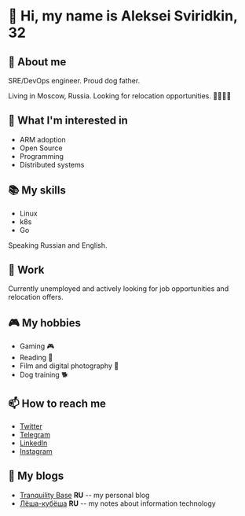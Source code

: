 # 👋 Hi, my name is Aleksei Sviridkin, 32

## 📝 About me

SRE/DevOps engineer. Proud dog father.

Living in Moscow, Russia. Looking for relocation opportunities. 👨‍💻🇷🇺

## 🤔 What I'm interested in

- ARM adoption
- Open Source
- Programming
- Distributed systems

## 📚 My skills

- Linux
- k8s
- Go

Speaking Russian and English.

## 💼 Work

Currently unemployed and actively looking for job opportunities and relocation offers.

## 🎮 My hobbies

- Gaming 🎮
- Reading 📖
- Film and digital photography 📸
- Dog training 🐕

## 📫 How to reach me

- [Twitter](https://twitter.com/lexfrei)
- [Telegram](https://t.me/lexfrei)
- [LinkedIn](https://www.linkedin.com/in/lexfrei/)
- [Instagram](https://www.instagram.com/lexfrei/)

## 📝 My blogs

- [Tranquility Base](https://t.me/tranqu) __RU__ -- my personal blog
- [Лёша-кубёша](https://t.me/kubealexis) __RU__ -- my notes about information technology
